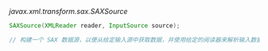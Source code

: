 *javax.xml.transform.sax.SAXSource*
```java
SAXSource(XMLReader reader, InputSource source);

// 构建一个 SAX 数据源，以便从给定输入源中获取数据，并使用给定的阅读器来解析输入数据

```